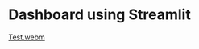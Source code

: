 # Dashboard using Streamlit

[Test.webm](https://github.com/madhuammulu8/FR-Analysis/assets/65707202/d8a0eb0c-9d67-4c7e-98b6-c2c3d5c8e366)
